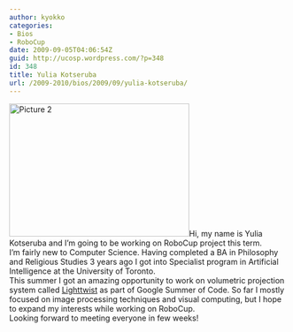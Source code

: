 ```yaml
---
author: kyokko
categories:
- Bios
- RoboCup
date: 2009-09-05T04:06:54Z
guid: http://ucosp.wordpress.com/?p=348
id: 348
title: Yulia Kotseruba
url: /2009-2010/bios/2009/09/yulia-kotseruba/
---
```


<div id="_mcePaste" style="position:absolute;left:-10000px;top:0;width:1px;height:1px;">
  <img class="alignleft size-full wp-image-358" title="Picture 2" src="http://ucosp.files.wordpress.com/2009/09/picture-2.png" alt="Picture 2" width="325" height="241" srcset="http://ucosp.ca/wp-content/uploads/2009/09/picture-2.png 325w, http://ucosp.ca/wp-content/uploads/2009/09/picture-2-300x222.png 300w" sizes="(max-width: 325px) 100vw, 325px" />Hi, my name is Yulia Kotseruba and I&#8217;m going to be working on RoboCup project this term.
</div>

<div id="_mcePaste" style="position:absolute;left:-10000px;top:0;width:1px;height:1px;">
  I&#8217;m fairly new to Computer Science. Having completed a BA in Philosophy and Religious Studies 3 years ago I got into Specialist program in Artificial Intelligence at University of Toronto. Currently I&#8217;m in my final fourth year.
</div>

<div id="_mcePaste" style="position:absolute;left:-10000px;top:0;width:1px;height:1px;">
  This summer I got an amazing opportunity to work on volumetric projection system called <a href="http://vision3d.iro.umontreal.ca/2008/09/01/lighttwist-v10-guide-de-lutilisateur/">Lighttwist</a> as part of Google Summer of Code. So far I mostly focused on image processing techniques and visual computing, but I&#8217;m hope to expand my interests while working on RoboCup.
</div>

<div id="_mcePaste" style="position:absolute;left:-10000px;top:0;width:1px;height:1px;">
  Looking forward to meeting everyone in few weeks!
</div>

<div id="_mcePaste" style="position:absolute;left:-10000px;top:0;width:1px;height:1px;">
  Cheers!Hi, my name is Yulia Kotseruba and I&#8217;m going to be working on RoboCup project this term.
</div>

<div id="_mcePaste" style="position:absolute;left:-10000px;top:0;width:1px;height:1px;">
  I&#8217;m fairly new to Computer Science. Having completed a BA in Philosophy and Religious Studies 3 years ago I got into Specialist program in Artificial Intelligence at University of Toronto. Currently I&#8217;m in my final fourth year.
</div>

<div id="_mcePaste" style="position:absolute;left:-10000px;top:0;width:1px;height:1px;">
  This summer I got an amazing opportunity to work on volumetric projection system called Lighttwist as part of Google Summer of Code. So far I mostly focused on image processing techniques and visual computing, but I&#8217;m hope to expand my interests while working on RoboCup.
</div>

<div id="_mcePaste" style="position:absolute;left:-10000px;top:0;width:1px;height:1px;">
  Looking forward to meeting everyone in few weeks!
</div>

<div id="_mcePaste" style="position:absolute;left:-10000px;top:0;width:1px;height:1px;">
  Cheers!
</div>

<div>
  <div>
    <img class="alignleft size-full wp-image-359" title="Picture 2" src="http://ucosp.files.wordpress.com/2009/09/picture-21.png" alt="Picture 2" width="325" height="241" srcset="http://ucosp.ca/wp-content/uploads/2009/09/picture-21.png 325w, http://ucosp.ca/wp-content/uploads/2009/09/picture-21-300x222.png 300w" sizes="(max-width: 325px) 100vw, 325px" />Hi, my name is Yulia Kotseruba and I&#8217;m going to be working on RoboCup project this term.
  </div>
  
  <div>
    I&#8217;m fairly new to Computer Science. Having completed a BA in Philosophy and Religious Studies 3 years ago I got into Specialist program in Artificial Intelligence at the University of Toronto.
  </div>
  
  <div>
    This summer I got an amazing opportunity to work on volumetric projection system called <a href="http://vision3d.iro.umontreal.ca/2008/09/01/lighttwist-v10-guide-de-lutilisateur/">Lighttwist</a> as part of Google Summer of Code. So far I mostly focused on image processing techniques and visual computing, but I hope to expand my interests while working on RoboCup.
  </div>
  
  <div>
    Looking forward to meeting everyone in few weeks!
  </div>
</div>